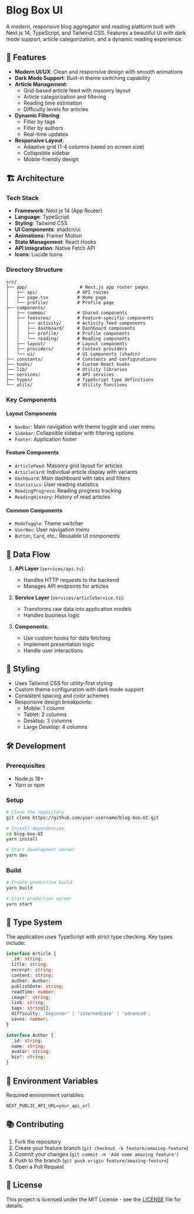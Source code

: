 # Blog Box UI

A modern, responsive blog aggregator and reading platform built with Next.js 14, TypeScript, and Tailwind CSS. Features a beautiful UI with dark mode support, article categorization, and a dynamic reading experience.

## 🚀 Features

- **Modern UI/UX**: Clean and responsive design with smooth animations
- **Dark Mode Support**: Built-in theme switching capability
- **Article Management**: 
  - Grid-based article feed with masonry layout
  - Article categorization and filtering
  - Reading time estimation
  - Difficulty levels for articles
- **Dynamic Filtering**:
  - Filter by tags
  - Filter by authors
  - Real-time updates
- **Responsive Layout**:
  - Adaptive grid (1-4 columns based on screen size)
  - Collapsible sidebar
  - Mobile-friendly design

## 🏗️ Architecture

### Tech Stack
- **Framework**: Next.js 14 (App Router)
- **Language**: TypeScript
- **Styling**: Tailwind CSS
- **UI Components**: shadcn/ui
- **Animations**: Framer Motion
- **State Management**: React Hooks
- **API Integration**: Native Fetch API
- **Icons**: Lucide Icons

### Directory Structure
```
src/
├── app/                    # Next.js app router pages
│   ├── api/               # API routes
│   ├── page.tsx           # Home page
│   └── profile/           # Profile page
├── components/
│   ├── common/            # Shared components
│   ├── features/          # Feature-specific components
│   │   ├── activity/      # Activity feed components
│   │   ├── dashboard/     # Dashboard components
│   │   ├── profile/       # Profile components
│   │   └── reading/       # Reading components
│   ├── layout/            # Layout components
│   ├── providers/         # Context providers
│   └── ui/                # UI components (shadcn)
├── constants/             # Constants and configurations
├── hooks/                 # Custom React hooks
├── lib/                   # Utility libraries
├── services/              # API services
├── types/                 # TypeScript type definitions
└── utils/                 # Utility functions
```

### Key Components

#### Layout Components
- `NavBar`: Main navigation with theme toggle and user menu
- `Sidebar`: Collapsible sidebar with filtering options
- `Footer`: Application footer

#### Feature Components
- `ArticleFeed`: Masonry grid layout for articles
- `ArticleCard`: Individual article display with variants
- `Dashboard`: Main dashboard with tabs and filters
- `Statistics`: User reading statistics
- `ReadingProgress`: Reading progress tracking
- `ReadingHistory`: History of read articles

#### Common Components
- `ModeToggle`: Theme switcher
- `UserNav`: User navigation menu
- `Button`, `Card`, etc.: Reusable UI components

## 🔄 Data Flow

1. **API Layer** (`services/api.ts`):
   - Handles HTTP requests to the backend
   - Manages API endpoints for articles

2. **Service Layer** (`services/articleService.ts`):
   - Transforms raw data into application models
   - Handles business logic

3. **Components**:
   - Use custom hooks for data fetching
   - Implement presentation logic
   - Handle user interactions

## 🎨 Styling

- Uses Tailwind CSS for utility-first styling
- Custom theme configuration with dark mode support
- Consistent spacing and color schemes
- Responsive design breakpoints:
  - Mobile: 1 column
  - Tablet: 2 columns
  - Desktop: 3 columns
  - Large Desktop: 4 columns

## 🛠️ Development

### Prerequisites
- Node.js 18+
- Yarn or npm

### Setup
```bash
# Clone the repository
git clone https://github.com/your-username/blog-box-UI.git

# Install dependencies
cd blog-box-UI
yarn install

# Start development server
yarn dev
```

### Build
```bash
# Create production build
yarn build

# Start production server
yarn start
```

## 📝 Type System

The application uses TypeScript with strict type checking. Key types include:

```typescript
interface Article {
  _id: string;
  title: string;
  excerpt: string;
  content: string;
  author: Author;
  publishDate: string;
  readTime: number;
  image?: string;
  link: string;
  tags: string[];
  difficulty: 'beginner' | 'intermediate' | 'advanced';
  saves: number;
}

interface Author {
  _id: string;
  name: string;
  avatar: string;
  bio?: string;
}
```

## 🔐 Environment Variables

Required environment variables:
```env
NEXT_PUBLIC_API_URL=your_api_url
```

## 📚 Contributing

1. Fork the repository
2. Create your feature branch (`git checkout -b feature/amazing-feature`)
3. Commit your changes (`git commit -m 'Add some amazing feature'`)
4. Push to the branch (`git push origin feature/amazing-feature`)
5. Open a Pull Request

## 📄 License

This project is licensed under the MIT License - see the [LICENSE](LICENSE) file for details. 